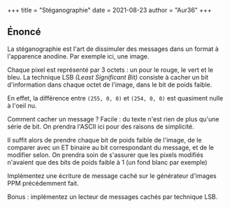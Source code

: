 +++
title = "Stéganographie"
date = 2021-08-23
author = "Aur36"
+++

## Énoncé

La stéganographie est l'art de dissimuler des messages dans un format à
l'apparence anodine. Par exemple ici, une image.

Chaque pixel est représenté par 3 octets : un pour le rouge, le vert et le bleu.
La technique LSB *(Least Significant Bit)* consiste à cacher un bit
d'information dans chaque octet de l'image, dans le bit de poids faible.

En effet, la différence entre `(255, 0, 0)` et `(254, 0, 0)` est quasiment nulle
à l'oeil nu.

Comment cacher un message ? Facile : du texte n'est rien de plus qu'une série de
bit. On prendra l'ASCII ici pour des raisons de simplicité.

Il suffit alors de prendre chaque bit de poids faible de l'image, de le comparer
avec un ET binaire au bit correspondant du message, et de le modifier selon. On
prendra soin de s'assurer que les pixels modifiés n'avaient que des bits de
poids faible à 1 (un fond blanc par exemple)

Implémentez une écriture de message caché sur le générateur d'images PPM
précédemment fait.

Bonus : implémentez un lecteur de messages cachés par technique LSB.
